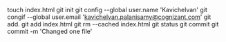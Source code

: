 touch index.html
git init
git config --global user.name 'Kavichelvan'
git congif --global user.email 'kavichelvan.palanisamy@cognizant.com'
git add.
git add index.html
git rm --cached index.html
git status
git commit
git commit -m 'Changed one file'
